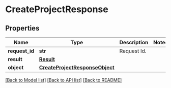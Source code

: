 # CreateProjectResponse

## Properties
Name | Type | Description | Notes
------------ | ------------- | ------------- | -------------
**request_id** | **str** | Request Id. | 
**result** | [**Result**](Result.md) |  | 
**object** | [**CreateProjectResponseObject**](CreateProjectResponseObject.md) |  | 

[[Back to Model list]](../README.md#documentation-for-models) [[Back to API list]](../README.md#documentation-for-api-endpoints) [[Back to README]](../README.md)


